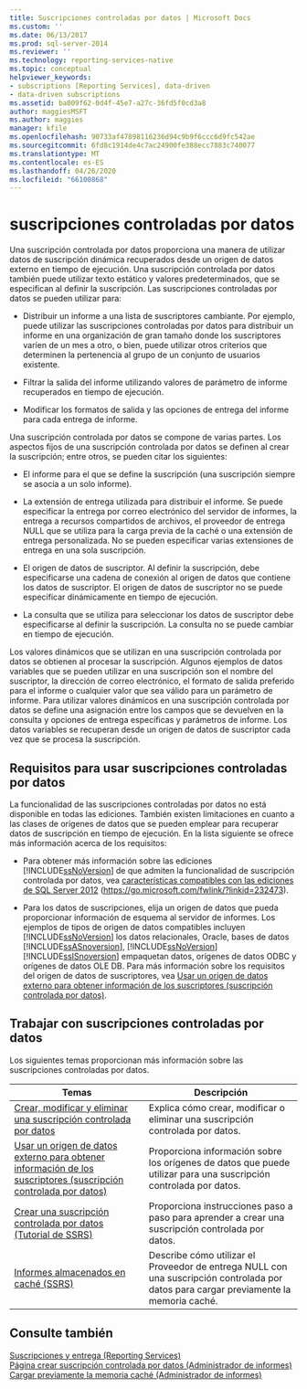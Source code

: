 ```yaml
---
title: Suscripciones controladas por datos | Microsoft Docs
ms.custom: ''
ms.date: 06/13/2017
ms.prod: sql-server-2014
ms.reviewer: ''
ms.technology: reporting-services-native
ms.topic: conceptual
helpviewer_keywords:
- subscriptions [Reporting Services], data-driven
- data-driven subscriptions
ms.assetid: ba009f62-0d4f-45e7-a27c-36fd5f0cd3a8
author: maggiesMSFT
ms.author: maggies
manager: kfile
ms.openlocfilehash: 90733af47898116236d94c9b9f6ccc6d9fc542ae
ms.sourcegitcommit: 6fd8c1914de4c7ac24900fe388ecc7883c740077
ms.translationtype: MT
ms.contentlocale: es-ES
ms.lasthandoff: 04/26/2020
ms.locfileid: "66100868"
---
```

# <a name="data-driven-subscriptions"></a>suscripciones controladas por datos
  Una suscripción controlada por datos proporciona una manera de utilizar datos de suscripción dinámica recuperados desde un origen de datos externo en tiempo de ejecución. Una suscripción controlada por datos también puede utilizar texto estático y valores predeterminados, que se especifican al definir la suscripción. Las suscripciones controladas por datos se pueden utilizar para:  
  
-   Distribuir un informe a una lista de suscriptores cambiante. Por ejemplo, puede utilizar las suscripciones controladas por datos para distribuir un informe en una organización de gran tamaño donde los suscriptores varíen de un mes a otro, o bien, puede utilizar otros criterios que determinen la pertenencia al grupo de un conjunto de usuarios existente.  
  
-   Filtrar la salida del informe utilizando valores de parámetro de informe recuperados en tiempo de ejecución.  
  
-   Modificar los formatos de salida y las opciones de entrega del informe para cada entrega de informe.  
  
 Una suscripción controlada por datos se compone de varias partes. Los aspectos fijos de una suscripción controlada por datos se definen al crear la suscripción; entre otros, se pueden citar los siguientes:  
  
-   El informe para el que se define la suscripción (una suscripción siempre se asocia a un solo informe).  
  
-   La extensión de entrega utilizada para distribuir el informe. Se puede especificar la entrega por correo electrónico del servidor de informes, la entrega a recursos compartidos de archivos, el proveedor de entrega NULL que se utiliza para la carga previa de la caché o una extensión de entrega personalizada. No se pueden especificar varias extensiones de entrega en una sola suscripción.  
  
-   El origen de datos de suscriptor. Al definir la suscripción, debe especificarse una cadena de conexión al origen de datos que contiene los datos de suscriptor. El origen de datos de suscriptor no se puede especificar dinámicamente en tiempo de ejecución.  
  
-   La consulta que se utiliza para seleccionar los datos de suscriptor debe especificarse al definir la suscripción. La consulta no se puede cambiar en tiempo de ejecución.  
  
 Los valores dinámicos que se utilizan en una suscripción controlada por datos se obtienen al procesar la suscripción. Algunos ejemplos de datos variables que se pueden utilizar en una suscripción son el nombre del suscriptor, la dirección de correo electrónico, el formato de salida preferido para el informe o cualquier valor que sea válido para un parámetro de informe. Para utilizar valores dinámicos en una suscripción controlada por datos se define una asignación entre los campos que se devuelven en la consulta y opciones de entrega específicas y parámetros de informe. Los datos variables se recuperan desde un origen de datos de suscriptor cada vez que se procesa la suscripción.  
  
## <a name="requirements-for-using-data-driven-subscriptions"></a>Requisitos para usar suscripciones controladas por datos  
 La funcionalidad de las suscripciones controladas por datos no está disponible en todas las ediciones. También existen limitaciones en cuanto a las clases de orígenes de datos que se pueden emplear para recuperar datos de suscripción en tiempo de ejecución. En la lista siguiente se ofrece más información acerca de los requisitos:  
  
-   Para obtener más información sobre las ediciones [!INCLUDE[ssNoVersion](../../includes/ssnoversion-md.md)] de que admiten la funcionalidad de suscripción controlada por datos, vea [características compatibles con las ediciones de SQL Server 2012](https://go.microsoft.com/fwlink/?linkid=232473) (https://go.microsoft.com/fwlink/?linkid=232473).  
  
-   Para los datos de suscripciones, elija un origen de datos que pueda proporcionar información de esquema al servidor de informes. Los ejemplos de tipos de origen de datos compatibles incluyen [!INCLUDE[ssNoVersion](../../includes/ssnoversion-md.md)] los datos relacionales, Oracle, bases de datos [!INCLUDE[ssASnoversion](../../includes/ssasnoversion-md.md)], [!INCLUDE[ssNoVersion](../../includes/ssnoversion-md.md)] [!INCLUDE[ssISnoversion](../../includes/ssisnoversion-md.md)] empaquetan datos, orígenes de datos ODBC y orígenes de datos OLE DB. Para más información sobre los requisitos del origen de datos de suscriptores, vea [Usar un origen de datos externo para obtener información de los suscriptores &#40;suscripción controlada por datos&#41;](use-an-external-data-source-for-subscriber-data-data-driven-subscription.md).  
  
## <a name="working-with-data-driven-subscriptions"></a>Trabajar con suscripciones controladas por datos  
 Los siguientes temas proporcionan más información sobre las suscripciones controladas por datos.  
  
|Temas|Descripción|  
|------------|-----------------|  
|[Crear, modificar y eliminar una suscripción controlada por datos](data-driven-subscriptions.md)|Explica cómo crear, modificar o eliminar una suscripción controlada por datos.|  
|[Usar un origen de datos externo para obtener información de los suscriptores &#40;suscripción controlada por datos&#41;](use-an-external-data-source-for-subscriber-data-data-driven-subscription.md)|Proporciona información sobre los orígenes de datos que puede utilizar para una suscripción controlada por datos.|  
|[Crear una suscripción controlada por datos &#40;Tutorial de SSRS&#41;](../create-a-data-driven-subscription-ssrs-tutorial.md)|Proporciona instrucciones paso a paso para aprender a crear una suscripción controlada por datos.|  
|[Informes almacenados en caché &#40;SSRS&#41;](../report-server/caching-reports-ssrs.md)|Describe cómo utilizar el Proveedor de entrega NULL con una suscripción controlada por datos para cargar previamente la memoria caché.|  
  
## <a name="see-also"></a>Consulte también  
 [Suscripciones y entrega &#40;Reporting Services&#41;](subscriptions-and-delivery-reporting-services.md)   
 [Página crear suscripción controlada por datos &#40;Administrador de informes&#41;](../create-data-driven-subscription-page-report-manager.md)   
 [Cargar previamente la memoria caché &#40;Administrador de informes&#41;](../report-server/preload-the-cache-report-manager.md)  
  
  
